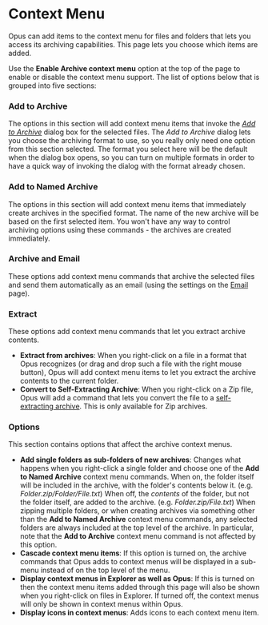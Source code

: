 # Context Menu

Opus can add items to the context menu for files and folders that lets you access its archiving capabilities. This page lets you choose which items are added.

Use the **Enable Archive context menu** option at the top of the page to enable or disable the context menu support. The list of options below that is grouped into five sections:

### Add to Archive

The options in this section will add context menu items that invoke the *[Add to Archive](/Manual/file_operations/creating_archives/adding_to_archives.md)* dialog box for the selected files. The *Add to Archive* dialog lets you choose the archiving format to use, so you really only need one option from this section selected. The format you select here will be the default when the dialog box opens, so you can turn on multiple formats in order to have a quick way of invoking the dialog with the format already chosen.

### Add to Named Archive

The options in this section will add context menu items that immediately create archives in the specified format. The name of the new archive will be based on the first selected item. You won't have any way to control archiving options using these commands - the archives are created immediately.

### Archive and Email

These options add context menu commands that archive the selected files and send them automatically as an email (using the settings on the [Email](../internet/email.md) page).

### Extract

These options add context menu commands that let you extract archive contents.

- **Extract from archives**: When you right-click on a file in a format that Opus recognizes (or drag and drop such a file with the right mouse button), Opus will add context menu items to let you extract the archive contents to the current folder.
- **Convert to Self-Extracting Archive**: When you right-click on a Zip file, Opus will add a command that lets you convert the file to a [self-extracting archive](/Manual/file_operations/creating_archives/zip_files/self-extracting_zip_files.md). This is only available for Zip archives.

### Options

This section contains options that affect the archive context menus.

- **Add single folders as sub-folders of new archives**: Changes what happens when you right-click a single folder and choose one of the **Add to Named Archive** context menu commands. When on, the folder itself will be included in the archive, with the folder's contents below it. (e.g. *Folder.zip/Folder/File.txt*) When off, the *contents* of the folder, but not the folder itself, are added to the archive. (e.g. *Folder.zip/File.txt*) When zipping multiple folders, or when creating archives via something other than the **Add to Named Archive** context menu commands, any selected folders are always included at the top level of the archive. In particular, note that the **Add to Archive** context menu command is not affected by this option.
- **Cascade context menu items**: If this option is turned on, the archive commands that Opus adds to context menus will be displayed in a sub-menu instead of on the top level of the menu.
- **Display context menus in Explorer as well as Opus**: If this is turned on then the context menu items added through this page will also be shown when you right-click on files in Explorer. If turned off, the context menus will only be shown in context menus within Opus.
- **Display icons in context menus**: Adds icons to each context menu item.
